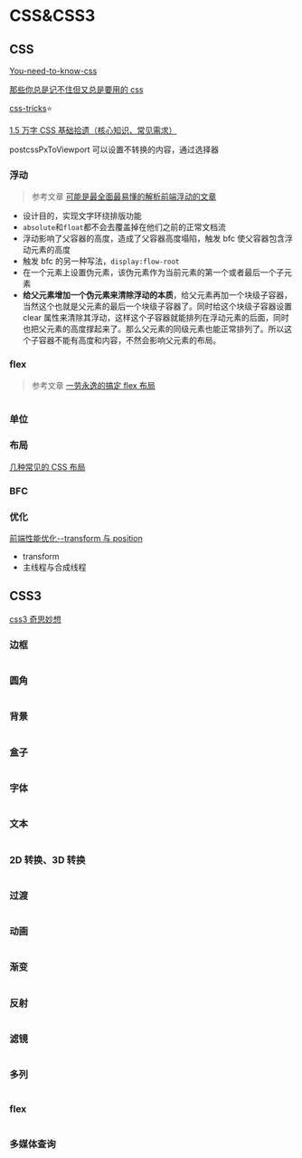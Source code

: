 # CSS&CSS3

## CSS

[You-need-to-know-css](https://lhammer.cn/You-need-to-know-css/#/zh-cn/)

[那些你总是记不住但又总是要用的 css](https://juejin.im/post/6869659680496041991)

[css-tricks](https://css-tricks.com/almanac/)⭐

[1.5 万字 CSS 基础拾遗（核心知识、常见需求）](https://mp.weixin.qq.com/s/fV5friirT_3Oemvaunjemw)

postcssPxToViewport 可以设置不转换的内容，通过选择器

### 浮动

> 参考文章 [可能是最全面最易懂的解析前端浮动的文章](https://juejin.im/post/6844903689094692871)

- 设计目的，实现文字环绕排版功能
- `absolute`和`float`都不会去覆盖掉在他们之前的正常文档流
- 浮动影响了父容器的高度，造成了父容器高度塌陷，触发 bfc 使父容器包含浮动元素的高度
- 触发 bfc 的另一种写法，`display:flow-root`
- 在一个元素上设置伪元素，该伪元素作为当前元素的第一个或者最后一个子元素
- **给父元素增加一个伪元素来清除浮动的本质**，给父元素再加一个块级子容器，当然这个也就是父元素的最后一个块级子容器了。同时给这个块级子容器设置 clear 属性来清除其浮动，这样这个子容器就能排列在浮动元素的后面，同时也把父元素的高度撑起来了。那么父元素的同级元素也能正常排列了。所以这个子容器不能有高度和内容，不然会影响父元素的布局。

### flex

> 参考文章 [一劳永逸的搞定 flex 布局](https://juejin.im/post/6844903474774147086)

<p align="center" >
 <img :src="$withBase('/css/flex.png')" alt="" width="600px">
</p>

### 单位

### 布局

[几种常见的 CSS 布局](https://juejin.cn/post/6844903710070407182#heading-17)

### BFC

### 优化

[前端性能优化--transform 与 position](https://zhuanlan.zhihu.com/p/78230297)

- transform
- 主线程与合成线程

## CSS3

[css3 奇思妙想](http://chokcoco.github.io/magicCss/html/index.html)

### 边框

```css
```

### 圆角

```css
```

### 背景

```css
```

### 盒子

```css
```

### 字体

```css
```

### 文本

```css
```

### 2D 转换、3D 转换

```css
```

### 过渡

```css
```

### 动画

```css
```

### 渐变

```css
```

### 反射

```css
```

### 滤镜

```css
```

### 多列

```css
```

### flex

```css
```

### 多媒体查询

```css
```

